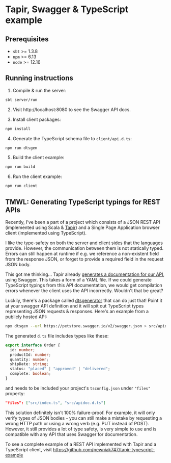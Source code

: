 # Tapir, Swagger & TypeScript example

## Prerequisites

- `sbt` >= 1.3.8
- `npm` >= 6.13
- `node` >= 12.16

## Running instructions

1. Compile & run the server:

```sh
sbt server/run
```

2. Visit http://localhost:8080 to see the Swagger API docs.

3. Install client packages:

```sh
npm install
```

4. Generate the TypeScript schema file to `client/api.d.ts`:

```sh
npm run dtsgen
```

5. Build the client example:

```sh
npm run build
```

6. Run the client example:

```sh
npm run client
```

## TMWL: Generating TypeScript typings for REST APIs

Recently, I've been a part of a project which consists of a JSON REST API (implemented using Scala & [Tapir](https://github.com/softwaremill/tapir)) and a Single Page Application browser client (implemented using TypeScript).

I like the type-safety on both the server and client sides that the languages provide.
However, the communication between them is not statically typed.
Errors can still happen at runtime if e.g. we reference a non-existent field from the response JSON, or forget to provide a required field in the request JSON body.

This got me thinking...
Tapir already [generates a documentation for our API](https://blog.softwaremill.com/describe-then-interpret-http-endpoints-using-tapir-ac139ba565b0), using Swagger.
This takes a form of a YAML file.
If we could generate TypeScript typings from this API documentation, we would get compilation errors whenever the client uses the API incorrectly.
Wouldn't that be great?

Luckily, there's a package called [dtsgenerator](https://www.npmjs.com/package/dtsgenerator) that can do just that!
Point it at your swagger API definition and it will spit out TypeScript types representing JSON requests & responses.
Here's an example from a publicly hosted API:

```sh
npx dtsgen --url https://petstore.swagger.io/v2/swagger.json > src/apidoc.d.ts
```

The generated `d.ts` file includes types like these:

```typescript
export interface Order {
  id: number;
  productId: number;
  quantity: number;
  shipDate: string;
  status: "placed" | "approved" | "delivered";
  complete: boolean;
}
```

and needs to be included your project's `tsconfig.json` under `"files"` property:

```json
"files": ["src/index.ts", "src/apidoc.d.ts"]
```

This solution definitely isn't 100% failure-proof.
For example, it will only verify types of JSON bodies - you can still make a mistake by requesting a wrong HTTP path or using a wrong verb (e.g. PUT instead of POST).
However, it still provides a lot of type safety, is very simple to use and is compatible with any API that uses Swagger for documentation.

To see a complete example of a REST API implemented with Tapir and a TypeScript client, visit https://github.com/pewniak747/tapir-typescript-example
